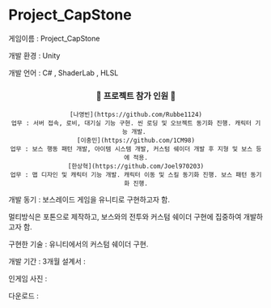 # Project_CapStone

게임이름 : Project_CapStone

개발 환경 : Unity 
</br>

개발 언어 : C# , ShaderLab , HLSL
</br>


<h3 align="center">🥇 프로젝트 참가 인원  🥇 </h3>
<div align="center">
    
    [나영빈](https://github.com/Rubbe1124)
    업무 : 서버 접속, 로비, 대기실 기능 구현. 씬 로딩 및 오브젝트 동기화 진행. 캐릭터 기능 개발. 
    [이충민](https://github.com/1CM98)
    업무 : 보스 행동 패턴 개발, 아이템 시스템 개발, 커스텀 쉐이더 개발 후 지형 및 보스 등에 적용.
    [한상혁](https://github.com/Joel970203)
    업무 : 맵 디자인 및 캐릭터 기능 개발. 캐릭터 이동 및 스킬 동기화 진행. 보스 패턴 동기화 진행.
</div>
개발 동기 : 보스레이드 게임을 유니티로 구현하고자 함.
</br>

멀티방식은 포톤으로 제작하고, 보스와의 전투와 커스텀 쉐이더 구현에 집중하여 개발하고자 함.
</br>

구현한 기술 : 유니티에서의 커스텀 쉐이더 구현.
</br>

개발 기간 : 3개월 
설계서 : 
</br>

인게임 사진 : 
</br>

다운로드 : 
